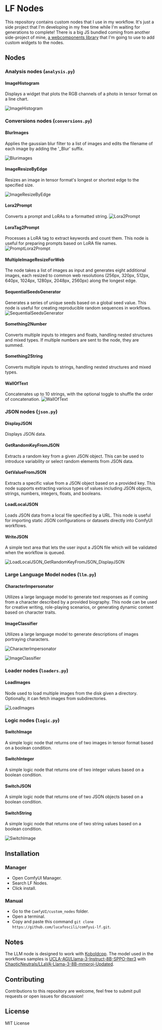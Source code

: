 # LF Nodes

This repository contains custom nodes that I use in my workflow.
It's just a side project that I'm developing in my free time while I'm waiting for generations to complete!
There is a big JS bundled coming from another side-project of mine, [a webcomponents library](https://github.com/lucafoscili/ketchup-lite) that I'm going to use to add custom widgets to the nodes.

## Nodes

### Analysis nodes (`analysis.py`)

#### ImageHistogram

Displays a widget that plots the RGB channels of a photo in tensor format on a line chart.

![ImageHistogram](https://github.com/lucafoscili/comfyui-lf/blob/792f573544096949c8123939d77006f5bfb00216/docs/images/ImageHistogram.png "Displays the RGB channels of an image")

### Conversions nodes (`conversions.py`)

#### BlurImages

Applies the gaussian blur filter to a list of images and edits the filename of each image by adding the '_Blur' suffix.

![Blurimages](https://github.com/lucafoscili/comfyui-lf/blob/792f573544096949c8123939d77006f5bfb00216/docs/images/Blurimages.png "Applies the gaussian blur filter to a list of images")

#### ImageResizeByEdge

Resizes an image in tensor format's longest or shortest edge to the specified size.

![ImageResizeByEdge](https://github.com/lucafoscili/comfyui-lf/blob/792f573544096949c8123939d77006f5bfb00216/docs/images/ImageResizeByEdge.png "Resizes an image in tensor format's longest or shortest edge to the specified size.")

#### Lora2Prompt

Converts a prompt and LoRAs to a formatted string.
![Lora2Prompt](https://github.com/lucafoscili/comfyui-lf/blob/792f573544096949c8123939d77006f5bfb00216/docs/images/Lora2Prompt.png "Extracts keywords from LoRA filenames")

#### LoraTag2Prompt

Processes a LoRA tag to extract keywords and count them. This node is useful for preparing prompts based on LoRA file names.
![PromptLora2Prompt](https://github.com/lucafoscili/comfyui-lf/blob/792f573544096949c8123939d77006f5bfb00216/docs/images/PromptLora2Prompt.png "Splits LoRA tags from a prompt, extracting keywords in their place")

#### MultipleImageResizeForWeb

The node takes a list of images as input and generates eight additional images, each resized to common web resolutions (256px, 320px, 512px, 640px, 1024px, 1280px, 2048px, 2560px) along the longest edge.

#### SequentialSeedsGenerator

Generates a series of unique seeds based on a global seed value. This node is useful for creating reproducible random sequences in workflows.
![SequentialSeedsGenerator](https://github.com/lucafoscili/comfyui-lf/blob/792f573544096949c8123939d77006f5bfb00216/docs/images/SequentialSeedGenerator.png "Massive seed generator")

#### Something2Number

Converts multiple inputs to integers and floats, handling nested structures and mixed types. If multiple numbers are sent to the node, they are summed.

#### Something2String

Converts multiple inputs to strings, handling nested structures and mixed types.

#### WallOfText

Concatenates up to 10 strings, with the optional toggle to shuffle the order of concatenation.
![WallOfText](https://github.com/lucafoscili/comfyui-lf/blob/792f573544096949c8123939d77006f5bfb00216/docs/images/WallOfText.png "Massive string concat")

### JSON nodes (`json.py`)

#### DisplayJSON

Displays JSON data.

#### GetRandomKeyFromJSON

Extracts a random key from a given JSON object. This can be used to introduce variability or select random elements from JSON data.

#### GetValueFromJSON

Extracts a specific value from a JSON object based on a provided key. This node supports extracting various types of values including JSON objects, strings, numbers, integers, floats, and booleans.

#### LoadLocalJSON

Loads JSON data from a local file specified by a URL. This node is useful for importing static JSON configurations or datasets directly into ComfyUI workflows.

#### WriteJSON

A simple text area that lets the user input a JSON file which will be validated when the workflow is queued.

![LoadLocalJSON_GetRandomKeyFromJSON_DisplayJSON](https://github.com/lucafoscili/comfyui-lf/blob/792f573544096949c8123939d77006f5bfb00216/docs/images/LoadLocalJSON_GetRandomKeyFromJSON_DisplayJSON.png "Demonstrates loading local JSON and displaying it")

### Large Language Model nodes (`llm.py`)

#### CharacterImpersonator

Utilizes a large language model to generate text responses as if coming from a character described by a provided biography. This node can be used for creative writing, role-playing scenarios, or generating dynamic content based on character traits.

#### ImageClassifier

Utilizes a large language model to generate descriptions of images portraying characters.

![CharacterImpersonator](https://github.com/lucafoscili/comfyui-lf/blob/792f573544096949c8123939d77006f5bfb00216/docs/images/CharacterLLM.png "Talking with Cleopatra")

![ImageClassifier](https://github.com/lucafoscili/comfyui-lf/blob/792f573544096949c8123939d77006f5bfb00216/docs/images/ImageClassifier.png "Describe images")

### Loader nodes (`loaders.py`)

#### LoadImages

Node used to load multiple images from the disk given a directory. Optionally, it can fetch images from subdirectories.

![LoadImages](https://github.com/lucafoscili/comfyui-lf/blob/792f573544096949c8123939d77006f5bfb00216/docs/images/LoadImages.png "Loads base64 previews and displays filename on hover")

### Logic nodes (`logic.py`)

#### SwitchImage

A simple logic node that returns one of two images in tensor format based on a boolean condition.

#### SwitchInteger

A simple logic node that returns one of two integer values based on a boolean condition.

#### SwitchJSON

A simple logic node that returns one of two JSON objects based on a boolean condition.

#### SwitchString

A simple logic node that returns one of two string values based on a boolean condition.

![SwitchImage](https://github.com/lucafoscili/comfyui-lf/blob/792f573544096949c8123939d77006f5bfb00216/docs/images/SwitchImage.png "Displays a text showing whether the boolean is true or not")

## Installation

### Manager

- Open ComfyUI Manager.
- Search LF Nodes.
- Click install.

### Manual

- Go to the `ComfyUI/custom_nodes` folder.
- Open a terminal.
- Copy and paste this command `git clone https://github.com/lucafoscili/comfyui-lf.git`.

## Notes

The LLM node is designed to work with [Koboldcpp](https://github.com/LostRuins/koboldcpp/tree/v1.73).
The model used in the workflows samples is [UCLA-AGI/Llama-3-Instruct-8B-SPPO-Iter3](https://huggingface.co/UCLA-AGI/Llama-3-Instruct-8B-SPPO-Iter3) with [ChaoticNeutrals/LLaVA-Llama-3-8B-mmproj-Updated](https://huggingface.co/ChaoticNeutrals/LLaVA-Llama-3-8B-mmproj-Updated).

## Contributing

Contributions to this repository are welcome, feel free to submit pull requests or open issues for discussion!

## License

MIT License
